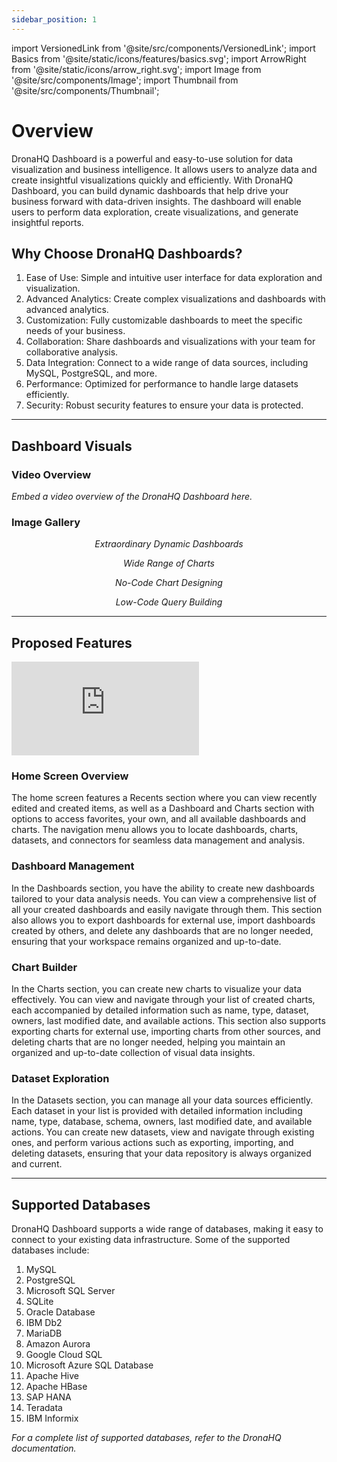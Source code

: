 ```yaml
---
sidebar_position: 1
---
```


import VersionedLink from '@site/src/components/VersionedLink';
import Basics from '@site/static/icons/features/basics.svg';
import ArrowRight from '@site/static/icons/arrow_right.svg';
import Image from '@site/src/components/Image'; 
import Thumbnail from '@site/src/components/Thumbnail';

# Overview

DronaHQ Dashboard is a powerful and easy-to-use solution for data visualization and business intelligence. It allows users to analyze data and create insightful visualizations quickly and efficiently. With DronaHQ Dashboard, you can build dynamic dashboards that help drive your business forward with data-driven insights. The dashboard will enable users to perform data exploration, create visualizations, and generate insightful reports.

## Why Choose DronaHQ Dashboards?

1. Ease of Use: Simple and intuitive user interface for data exploration and visualization.
2. Advanced Analytics: Create complex visualizations and dashboards with advanced analytics.
3. Customization: Fully customizable dashboards to meet the specific needs of your business.
4. Collaboration: Share dashboards and visualizations with your team for collaborative analysis.
5. Data Integration: Connect to a wide range of data sources, including MySQL, PostgreSQL, and more.
6. Performance: Optimized for performance to handle large datasets efficiently.
7. Security: Robust security features to ensure your data is protected.

---

## Dashboard Visuals

### Video Overview

*Embed a video overview of the DronaHQ Dashboard here.*

### Image Gallery


<figure>
  <Thumbnail src="/img/dhq-dashboard/dhq-dashboard-dashboard.jpeg" alt="Extraordinary Dynamic Dashboards" />
  <figcaption align="center"><i>Extraordinary Dynamic Dashboards</i></figcaption>
</figure>


<figure>
  <Thumbnail src="/img/dhq-dashboard/dhq-dashboard-charts.jpeg" alt="Wide Range of Charts" />
  <figcaption align="center"><i>Wide Range of Charts</i></figcaption>
</figure>

<figure>
  <Thumbnail src="/img/dhq-dashboard/dhq-dashboard-nocode.jpeg" alt="No-Code Chart Designing" />
  <figcaption align="center"><i>No-Code Chart Designing</i></figcaption>
</figure>

<figure>
  <Thumbnail src="/img/dhq-dashboard/dhq-dashboard-nocodeeditor.jpeg" alt="Low-Code Query Building " />
  <figcaption align="center"><i>Low-Code Query Building </i></figcaption>
</figure>


---


## Proposed Features

<div style={{ position: 'relative', paddingBottom: 'calc(46.33333333333333% + 41px)', height: 0 }}> 
    <iframe 
        src="https://demo.arcade.software/UbRwviMmnKHYYLWoNbrN?embed" 
        title="Theme Creation" 
        frameborder="0" 
        loading="lazy" 
        webkitallowfullscreen 
        mozallowfullscreen 
        allowfullscreen 
        style= {{ position: 'absolute', top: 0, left: 0, width: '100%', height: '100%', colorScheme: 'light' }} >
    </iframe>
</div>


### Home Screen Overview

The home screen features a Recents section where you can view recently edited and created items, as well as a Dashboard and Charts section with options to access favorites, your own, and all available dashboards and charts. The navigation menu allows you to locate dashboards, charts, datasets, and connectors for seamless data management and analysis.


### Dashboard Management


In the Dashboards section, you have the ability to create new dashboards tailored to your data analysis needs. You can view a comprehensive list of all your created dashboards and easily navigate through them. This section also allows you to export dashboards for external use, import dashboards created by others, and delete any dashboards that are no longer needed, ensuring that your workspace remains organized and up-to-date.


### Chart Builder


In the Charts section, you can create new charts to visualize your data effectively. You can view and navigate through your list of created charts, each accompanied by detailed information such as name, type, dataset, owners, last modified date, and available actions. This section also supports exporting charts for external use, importing charts from other sources, and deleting charts that are no longer needed, helping you maintain an organized and up-to-date collection of visual data insights.

### Dataset Exploration


In the Datasets section, you can manage all your data sources efficiently. Each dataset in your list is provided with detailed information including name, type, database, schema, owners, last modified date, and available actions. You can create new datasets, view and navigate through existing ones, and perform various actions such as exporting, importing, and deleting datasets, ensuring that your data repository is always organized and current.


---

## Supported Databases

DronaHQ Dashboard supports a wide range of databases, making it easy to connect to your existing data infrastructure. Some of the supported databases include:

1. MySQL
2. PostgreSQL
3. Microsoft SQL Server
4. SQLite
5. Oracle Database
6. IBM Db2
7. MariaDB
8. Amazon Aurora
9. Google Cloud SQL
10. Microsoft Azure SQL Database
11. Apache Hive
12. Apache HBase
13. SAP HANA
14. Teradata
15. IBM Informix

*For a complete list of supported databases, refer to the DronaHQ documentation.*
